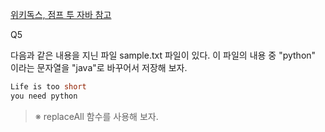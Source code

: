 [위키독스, 점프 투 자바 참고](https://wikidocs.net/157999)

Q5

다음과 같은 내용을 지닌 파일 sample.txt 파일이 있다. 이 파일의 내용 중 "python" 이라는 문자열을 "java"로 바꾸어서 저장해 보자.

```java
Life is too short
you need python
```

> ※ replaceAll 함수를 사용해 보자.